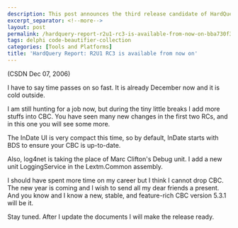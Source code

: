 ```yaml
---
description: This post announces the third release candidate of HardQuery Report R2U1.
excerpt_separator: <!--more-->
layout: post
permalink: /hardquery-report-r2u1-rc3-is-available-from-now-on-bba730f33250
tags: delphi code-beautifier-collection
categories: [Tools and Platforms]
title: 'HardQuery Report: R2U1 RC3 is available from now on'
---
```

(CSDN Dec 07, 2006)

I have to say time passes on so fast. It is already December now and it is cold outside.

I am still hunting for a job now, but during the tiny little breaks I add more stuffs into CBC. You have seen many new changes in the first two RCs, and in this one you will see some more.
<!--more-->

The InDate UI is very compact this time, so by default, InDate starts with BDS to ensure your CBC is up-to-date.

Also, log4net is taking the place of Marc Clifton's Debug unit. I add a new unit LoggingService in the Lextm.Common assembly.

I should have spent more time on my career but I think I cannot drop CBC. The new year is coming and I wish to send all my dear friends a present. And you know and I know a new, stable, and feature-rich CBC version 5.3.1 will be it.

Stay tuned. After I update the documents I will make the release ready.
